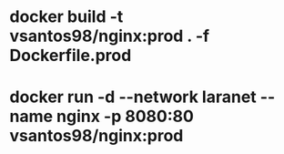 # docker build -t vsantos98/nginx:prod . -f Dockerfile.prod

# docker run -d --network laranet --name nginx -p 8080:80 vsantos98/nginx:prod